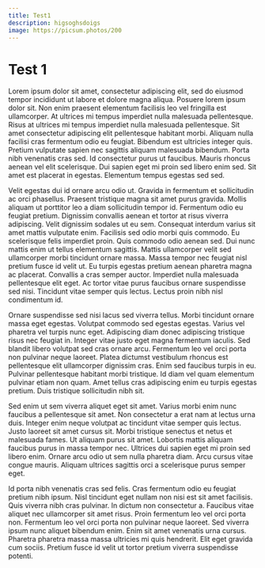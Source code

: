 ```yaml
---
title: Test1
description: higsoghsdoigs
image: https://picsum.photos/200
---
```


# Test 1

Lorem ipsum dolor sit amet, consectetur adipiscing elit, sed do eiusmod tempor incididunt ut labore et dolore magna aliqua. Posuere lorem ipsum dolor sit. Non enim praesent elementum facilisis leo vel fringilla est ullamcorper. At ultrices mi tempus imperdiet nulla malesuada pellentesque. Risus at ultrices mi tempus imperdiet nulla malesuada pellentesque. Sit amet consectetur adipiscing elit pellentesque habitant morbi. Aliquam nulla facilisi cras fermentum odio eu feugiat. Bibendum est ultricies integer quis. Pretium vulputate sapien nec sagittis aliquam malesuada bibendum. Porta nibh venenatis cras sed. Id consectetur purus ut faucibus. Mauris rhoncus aenean vel elit scelerisque. Dui sapien eget mi proin sed libero enim sed. Sit amet est placerat in egestas. Elementum tempus egestas sed sed.

Velit egestas dui id ornare arcu odio ut. Gravida in fermentum et sollicitudin ac orci phasellus. Praesent tristique magna sit amet purus gravida. Mollis aliquam ut porttitor leo a diam sollicitudin tempor id. Fermentum odio eu feugiat pretium. Dignissim convallis aenean et tortor at risus viverra adipiscing. Velit dignissim sodales ut eu sem. Consequat interdum varius sit amet mattis vulputate enim. Facilisis sed odio morbi quis commodo. Eu scelerisque felis imperdiet proin. Quis commodo odio aenean sed. Dui nunc mattis enim ut tellus elementum sagittis. Mattis ullamcorper velit sed ullamcorper morbi tincidunt ornare massa. Massa tempor nec feugiat nisl pretium fusce id velit ut. Eu turpis egestas pretium aenean pharetra magna ac placerat. Convallis a cras semper auctor. Imperdiet nulla malesuada pellentesque elit eget. Ac tortor vitae purus faucibus ornare suspendisse sed nisi. Tincidunt vitae semper quis lectus. Lectus proin nibh nisl condimentum id.

Ornare suspendisse sed nisi lacus sed viverra tellus. Morbi tincidunt ornare massa eget egestas. Volutpat commodo sed egestas egestas. Varius vel pharetra vel turpis nunc eget. Adipiscing diam donec adipiscing tristique risus nec feugiat in. Integer vitae justo eget magna fermentum iaculis. Sed blandit libero volutpat sed cras ornare arcu. Fermentum leo vel orci porta non pulvinar neque laoreet. Platea dictumst vestibulum rhoncus est pellentesque elit ullamcorper dignissim cras. Enim sed faucibus turpis in eu. Pulvinar pellentesque habitant morbi tristique. Id diam vel quam elementum pulvinar etiam non quam. Amet tellus cras adipiscing enim eu turpis egestas pretium. Duis tristique sollicitudin nibh sit.

Sed enim ut sem viverra aliquet eget sit amet. Varius morbi enim nunc faucibus a pellentesque sit amet. Non consectetur a erat nam at lectus urna duis. Integer enim neque volutpat ac tincidunt vitae semper quis lectus. Justo laoreet sit amet cursus sit. Morbi tristique senectus et netus et malesuada fames. Ut aliquam purus sit amet. Lobortis mattis aliquam faucibus purus in massa tempor nec. Ultrices dui sapien eget mi proin sed libero enim. Ornare arcu odio ut sem nulla pharetra diam. Arcu cursus vitae congue mauris. Aliquam ultrices sagittis orci a scelerisque purus semper eget.

Id porta nibh venenatis cras sed felis. Cras fermentum odio eu feugiat pretium nibh ipsum. Nisl tincidunt eget nullam non nisi est sit amet facilisis. Quis viverra nibh cras pulvinar. In dictum non consectetur a. Faucibus vitae aliquet nec ullamcorper sit amet risus. Proin fermentum leo vel orci porta non. Fermentum leo vel orci porta non pulvinar neque laoreet. Sed viverra ipsum nunc aliquet bibendum enim. Enim sit amet venenatis urna cursus. Pharetra pharetra massa massa ultricies mi quis hendrerit. Elit eget gravida cum sociis. Pretium fusce id velit ut tortor pretium viverra suspendisse potenti.
